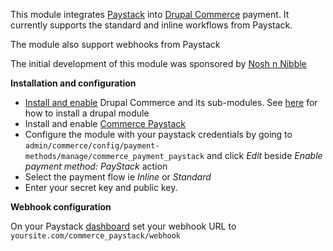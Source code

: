 This module integrates [Paystack](https://paystack.com/) into
[Drupal Commerce](https://www.drupal.org/project/commerce) payment.
It currently supports the standard and inline workflows from Paystack.

The module also support webhooks from Paystack

The initial development of this module was sponsored by
[Nosh n Nibble](https://noshnnibble.com/)

**Installation and configuration**

- [Install and enable](https://www.drupal.org/node/1007434) Drupal Commerce
  and its sub-modules. See [here](https://www.drupal.org/node/120641) for how to
  install a drupal module
- Install and enable
  [Commerce Paystack](https://www.drupal.org/project/commerce_paystack)
- Configure the module with your paystack credentials by going to
  `admin/commerce/config/payment-methods/manage/commerce_payment_paystack`
  and click *Edit* beside *Enable payment method: PayStack* action
- Select the payment flow ie *Inline* or *Standard*
- Enter your secret key and public key.

**Webhook configuration**

On your Paystack [dashboard](https://dashboard.paystack.co/#/settings/developer)
set your webhook URL to `yoursite.com/commerce_paystack/webhook`
